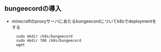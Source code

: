 ## bungeecordの導入<br>
* minecraftのproxyサーバにあたるbungeecordについてk8sでdeploymentをする


        sudo mkdir /k8s/bungeecord
        sudo mkdir 700 /k8s/bungeecord
        wget 

